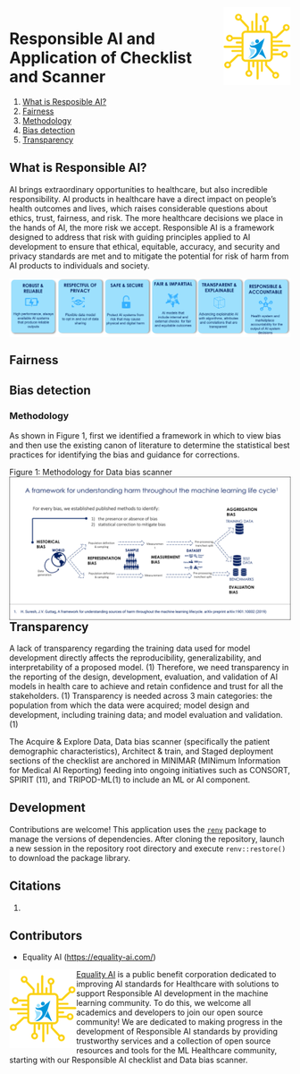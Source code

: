 <img src="https://github.com/EqualityAI/Checklist/blob/main/img/collogo.png" align="right" alt="" width="120" />

# Responsible AI and Application of Checklist and Scanner
1. [What is Resposible AI?](#what-is-respsonsible)
2. [Fairness](#fairness)
  1. [Methodology](#methodology)
4. [Bias detection](#bias-detection)
5. [Transparency](#transparency)

## What is Responsible AI? <a name="what-is-respsonsible"></a> 
AI brings extraordinary opportunities to healthcare, but also incredible responsibility.  AI products in healthcare have a direct impact on people’s health outcomes and lives, which raises considerable questions about ethics, trust, fairness, and risk. The more healthcare decisions we place in the hands of AI, the more risk we accept.  Responsible AI is a framework designed to address that risk with guiding principles applied to AI development to ensure that ethical, equitable, accuracy, and security and privacy standards are met and to mitigate the potential for risk of harm from AI products to individuals and society.

<img src="https://github.com/EqualityAI/Checklist/blob/main/img/framework.png" align="center" alt="" width="900" /><br/>

## Fairness <a name="fairness"></a> 

## Bias detection <a name="bias-detection"></a> 

### Methodology <a name="methodology"></a> 
As shown in Figure 1, first we identified a framework in which to view bias and then use the existing canon of literature to determine the statistical best practices for identifying the bias and guidance for corrections.

Figure 1: Methodology for Data bias scanner
<img src="https://github.com/EqualityAI/Checklist/blob/main/img/bias_methodology.png" align="left" alt="" width="1000" />

## Transparency <a name="transparency"></a> 
A lack of transparency regarding the training data used for model development directly affects the reproducibility, generalizability, and interpretability of a proposed model. (1) Therefore, we need transparency in the reporting of the design, development, evaluation, and validation of AI models in health care to achieve and retain confidence and trust for all the stakeholders. (1) Transparency is needed across 3 main categories: the population from which the data were acquired; model design and development, including training data; and model evaluation and validation. (1)

The Acquire & Explore Data, Data bias scanner (specifically the patient demographic characteristics), Architect & train, and Staged deployment sections of the checklist are anchored in MINIMAR (MINimum Information for Medical AI Reporting) feeding into ongoing initiatives such as CONSORT, SPIRIT (11), and TRIPOD-ML(1) to include an ML or AI component.

## Development

Contributions are welcome\! This application uses the
[`renv`](https://rstudio.github.io/renv/) package to manage the versions
of dependencies. After cloning the repository, launch a new session in
the repository root directory and execute `renv::restore()` to download
the package library.


## Citations
1. 

## Contributors

- Equality AI (https://equality-ai.com/)

<img src="https://github.com/EqualityAI/Checklist/blob/main/img/collogo.png" align="left" alt="" width="120" />

[Equality AI](https://equality-ai.com/) is a public benefit corporation dedicated to improving AI standards for Healthcare with solutions to support Responsible AI development in the machine learning community. To do this, we welcome all academics and developers to join our open source community!  We are dedicated to making progress in the development of Responsible AI standards by providing trustworthy services and a collection of open source resources and tools for the ML Healthcare community, starting with our Responsible AI checklist and Data bias scanner.

